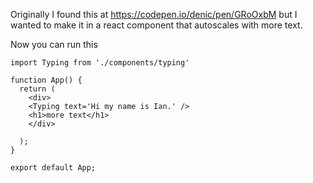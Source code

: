 Originally I found this at https://codepen.io/denic/pen/GRoOxbM but I wanted to make it in a react component that autoscales with more text.

Now you can run this  

```
import Typing from './components/typing'

function App() {
  return (
    <div>
    <Typing text='Hi my name is Ian.' />
    <h1>more text</h1>
    </div>

  );
}

export default App;
```
